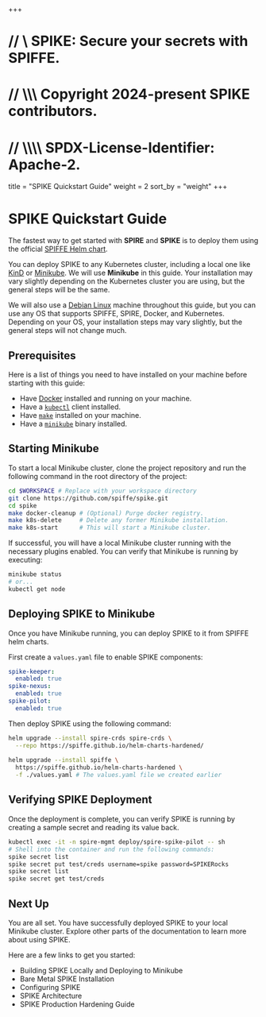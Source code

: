 +++
# //    \\ SPIKE: Secure your secrets with SPIFFE.
# //  \\\\\ Copyright 2024-present SPIKE contributors.
# // \\\\\\\ SPDX-License-Identifier: Apache-2.

title = "SPIKE Quickstart Guide"
weight = 2
sort_by = "weight"
+++

# SPIKE Quickstart Guide

The fastest way to get started with **SPIRE** and **SPIKE** is to deploy them 
using the official [SPIFFE Helm chart][helm-charts-hardened].

[helm-charts-hardened]: https://github.com/spiffe/helm-charts-hardened "SPIFFE Helm charts (hardened)"

You can deploy SPIKE to any Kubernetes cluster, including a local one like
[KinD][kind] or [Minikube][minikube]. We will use **Minikube** in this guide.
Your installation may vary slightly depending on the Kubernetes cluster you
are using, but the general steps will be the same.

We will also use a [Debian Linux][debian] machine throughout this guide, but you
can use any OS that supports SPIFFE, SPIRE, Docker, and Kubernetes. Depending on
your OS, your installation steps may vary slightly, but the general steps will
not change much.

[kind]: https://kind.sigs.k8s.io/ "KinD: Kubernetes in Docker"
[minikube]: https://minikube.sigs.k8s.io/ "Minikube: Run Kubernetes locally"
[debian]: https://www.debian.org/ "Debian: The Universal Operating System"

## Prerequisites

Here is a list of things you need to have installed on your machine before
starting with this guide:

* Have [Docker][docker] installed and running on your machine.
* Have a [`kubectl`][kubectl] client installed. 
* Have [`make`][make] installed on your machine.
* Have a [`minikube`][minikube] binary installed.

[docker]: https://www.docker.com/ "Docker: Build, Share, and Run Applications"
[kubectl]: https://kubernetes.io/docs/tasks/tools/ "kubectl: Kubernetes command-line tool"
[make]: https://www.gnu.org/software/make/ "GNU Make: Build Automation Tool"

## Starting Minikube

To start a local Minikube cluster, clone the project repository and run the
following command in the root directory of the project:

```bash
cd $WORKSPACE # Replace with your workspace directory
git clone https://github.com/spiffe/spike.git
cd spike
make docker-cleanup # (Optional) Purge docker registry.
make k8s-delete     # Delete any former Minikube installation.
make k8s-start      # This will start a Minikube cluster.
```

If successful, you will have a local Minikube cluster running with the
necessary plugins enabled. You can verify that Minikube is running by executing:

```bash
minikube status
# or...
kubectl get node
```

## Deploying SPIKE to Minikube

Once you have Minikube running, you can deploy SPIKE to it from SPIFFE
helm charts.

First create a `values.yaml` file to enable SPIKE components:

```yaml
spike-keeper:
  enabled: true
spike-nexus:
  enabled: true
spike-pilot:
  enabled: true
```

Then deploy SPIKE using the following command:

```bash 
helm upgrade --install spire-crds spire-crds \
  --repo https://spiffe.github.io/helm-charts-hardened/
  
helm upgrade --install spiffe \
  https://spiffe.github.io/helm-charts-hardened \
  -f ./values.yaml # The values.yaml file we created earlier
```

## Verifying SPIKE Deployment

Once the deployment is complete, you can verify SPIKE is running by 
creating a sample secret and reading its value back.

```bash
kubectl exec -it -n spire-mgmt deploy/spire-spike-pilot -- sh
# Shell into the container and run the following commands:
spike secret list
spike secret put test/creds username=spike password=SPIKERocks
spike secret list
spike secret get test/creds
```

## Next Up

You are all set. You have successfully deployed SPIKE to your local Minikube
cluster. Explore other parts of the documentation to learn more about
using SPIKE.

Here are a few links to get you started:

* Building SPIKE Locally and Deploying to Minikube
* Bare Metal SPIKE Installation
* Configuring SPIKE
* SPIKE Architecture
* SPIKE Production Hardening Guide
